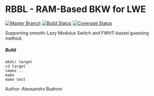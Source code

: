 # RBBL - RAM-Based BKW for LWE 
[![Master Branch](https://img.shields.io/badge/-master:-gray.svg)](https://github.com/FBBL/fbbl/tree/master) [![Build Status](https://app.travis-ci.com/FBBL/rbbl.svg?branch=master)](https://app.travis-ci.com/FBBL/rbbl) [![Coverage Status](https://coveralls.io/repos/github/FBBL/rbbl/badge.svg?branch=master)](https://coveralls.io/github/FBBL/rbbl?branch=master)

Supporting smooth-Lazy Modulus Switch and FWHT-based guessing method.

##### Build
```
mkdir target
cd target
cmake ..
make
make test
```

Author: Alessandro Budroni
